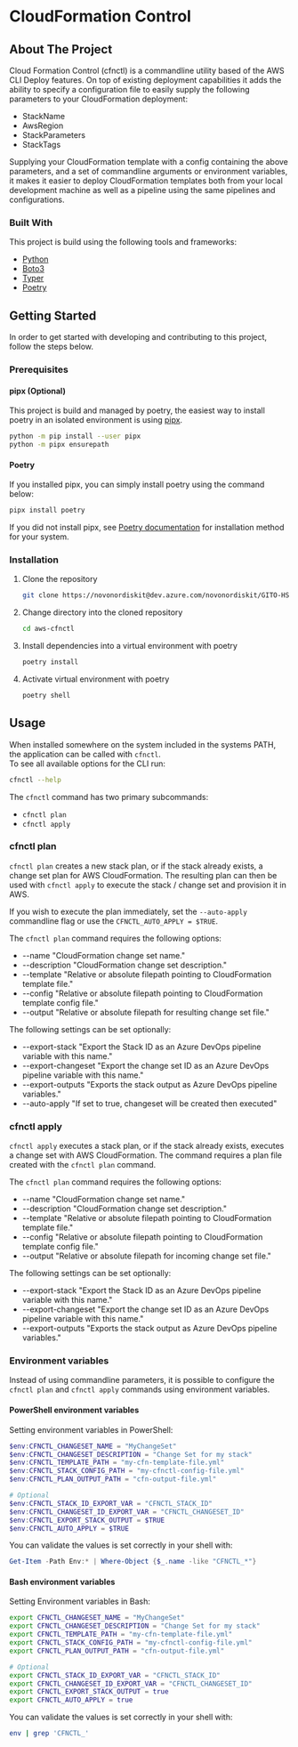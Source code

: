 # CloudFormation Control

<!-- ABOUT THE PROJECT -->
## About The Project

Cloud Formation Control (cfnctl) is a commandline utility based of the AWS CLI Deploy features.
On top of existing deployment capabilities it adds the ability to specify a configuration file to easily supply the following parameters to your CloudFormation deployment:

* StackName
* AwsRegion
* StackParameters
* StackTags

Supplying your CloudFormation template with a config containing the above parameters, and a set of commandline arguments or environment variables, it makes it easier to deploy CloudFormation templates both from your local development machine as well as a pipeline using the same pipelines and configurations.


### Built With

This project is build using the following tools and frameworks:

* [Python](https://www.python.org/)
* [Boto3](https://github.com/boto/boto3)
* [Typer](https://github.com/tiangolo/typer)
* [Poetry](https://github.com/python-poetry/poetry)

<!-- GETTING STARTED -->
## Getting Started

In order to get started with developing and contributing to this project, follow the steps below.

### Prerequisites

#### pipx (Optional)

This project is build and managed by poetry, the easiest way to install poetry in an isolated environment is using [pipx][pipx-install].

```sh
python -m pip install --user pipx
python -m pipx ensurepath
```

#### Poetry

If you installed pipx, you can simply install poetry using the command below:

```sh
pipx install poetry
```

If you did not install pipx, see [Poetry documentation][poetry-install] for installation method for your system.

### Installation

1. Clone the repository
   ```sh
   git clone https://novonordiskit@dev.azure.com/novonordiskit/GITO-HS/_git/aws-cfnctl
   ```
2. Change directory into the cloned repository
   ```sh
   cd aws-cfnctl
   ```
3. Install dependencies into a virtual environment with poetry
   ```sh
   poetry install
   ```
3. Activate virtual environment with poetry
   ```sh
   poetry shell
   ```

<!-- USAGE EXAMPLES -->
## Usage

When installed somewhere on the system included in the systems PATH, the application can be called with `cfnctl`.  
To see all available options for the CLI run:
```sh
cfnctl --help  
```
The `cfnctl` command has two primary subcommands:
* `cfnctl plan`
* `cfnctl apply`

### cfnctl plan

`cfnctl plan` creates a new stack plan, or if the stack already exists, a change set plan for AWS CloudFormation. 
The resulting plan can then be used with `cfnctl apply` to execute the stack / change set and provision it in AWS.  

If you wish to execute the plan immediately, set the `--auto-apply` commandline flag or use the `CFNCTL_AUTO_APPLY = $TRUE`.

The `cfnctl plan` command requires the following options:
* --name "CloudFormation change set name."
* --description "CloudFormation change set description."
* --template "Relative or absolute filepath pointing to CloudFormation template file."
* --config "Relative or absolute filepath pointing to CloudFormation template config file."
* --output "Relative or absolute filepath for resulting change set file."

The following settings can be set optionally:
* --export-stack "Export the Stack ID as an Azure DevOps pipeline variable with this name."
* --export-changeset "Export the change set ID as an Azure DevOps pipeline variable with this name."
* --export-outputs "Exports the stack output as Azure DevOps pipeline variables."
* --auto-apply "If set to true, changeset will be created then executed"

### cfnctl apply

`cfnctl apply` executes a stack plan, or if the stack already exists, executes a change set with AWS CloudFormation. 
The command requires a plan file created with the `cfnctl plan` command.


The `cfnctl plan` command requires the following options:
* --name "CloudFormation change set name."
* --description "CloudFormation change set description."
* --template "Relative or absolute filepath pointing to CloudFormation template file."
* --config "Relative or absolute filepath pointing to CloudFormation template config file."
* --output "Relative or absolute filepath for incoming change set file."

The following settings can be set optionally:
* --export-stack "Export the Stack ID as an Azure DevOps pipeline variable with this name."
* --export-changeset "Export the change set ID as an Azure DevOps pipeline variable with this name."
* --export-outputs "Exports the stack output as Azure DevOps pipeline variables."

### Environment variables

Instead of using commandline parameters, it is possible to configure the `cfnctl plan` and `cfnctl apply` commands using environment variables.

#### PowerShell environment variables

Setting environment variables in PowerShell:

```powershell
$env:CFNCTL_CHANGESET_NAME = "MyChangeSet"
$env:CFNCTL_CHANGESET_DESCRIPTION = "Change Set for my stack"
$env:CFNCTL_TEMPLATE_PATH = "my-cfn-template-file.yml"
$env:CFNCTL_STACK_CONFIG_PATH = "my-cfnctl-config-file.yml"
$env:CFNCTL_PLAN_OUTPUT_PATH = "cfn-output-file.yml"

# Optional
$env:CFNCTL_STACK_ID_EXPORT_VAR = "CFNCTL_STACK_ID"
$env:CFNCTL_CHANGESET_ID_EXPORT_VAR = "CFNCTL_CHANGESET_ID"
$env:CFNCTL_EXPORT_STACK_OUTPUT = $TRUE
$env:CFNCTL_AUTO_APPLY = $TRUE
```

You can validate the values is set correctly in your shell with:
```powershell
Get-Item -Path Env:* | Where-Object {$_.name -like "CFNCTL_*"}
```

#### Bash environment variables

Setting Environment variables in Bash:
```sh
export CFNCTL_CHANGESET_NAME = "MyChangeSet"
export CFNCTL_CHANGESET_DESCRIPTION = "Change Set for my stack"
export CFNCTL_TEMPLATE_PATH = "my-cfn-template-file.yml"
export CFNCTL_STACK_CONFIG_PATH = "my-cfnctl-config-file.yml"
export CFNCTL_PLAN_OUTPUT_PATH = "cfn-output-file.yml"

# Optional
export CFNCTL_STACK_ID_EXPORT_VAR = "CFNCTL_STACK_ID"
export CFNCTL_CHANGESET_ID_EXPORT_VAR = "CFNCTL_CHANGESET_ID"
export CFNCTL_EXPORT_STACK_OUTPUT = true
export CFNCTL_AUTO_APPLY = true
```

You can validate the values is set correctly in your shell with:
```sh
env | grep 'CFNCTL_'
```


<!-- MARKDOWN LINKS & IMAGES -->
[pipx-install]: https://pypa.github.io/pipx/installation/
[poetry-install]: https://python-poetry.org/docs/master/#installing-with-the-official-installer
